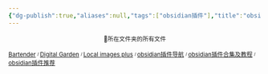 ```yaml
---
{"dg-publish":true,"aliases":null,"tags":["obsidian插件"],"title":"obsidian插件导航","permalink":"/cangku1/0801-xuexibiji/obsidian/obsidian插件/obsidian插件导航/","dgPassFrontmatter":true,"noteIcon":""}
---
```


<p><span data-tag-name="center" class="el-center"><center><sub>📁所在文件夹的所有文件</sub><center></center></center></span></p><span><span data-tag-name="p" class="el-p"><p><sub><a data-tooltip-position="top" aria-label="cangku1/0801-xuexibiji/obsidian/obsidian插件/Bartender.md" data-href="cangku1/0801-xuexibiji/obsidian/obsidian插件/Bartender.md" href="cangku1/0801-xuexibiji/obsidian/obsidian插件/Bartender.md" class="internal-link" target="_blank" rel="noopener">Bartender</a> <sup><sub>  / </sub></sup><a data-tooltip-position="top" aria-label="cangku1/0801-xuexibiji/obsidian/obsidian插件/Digital Garden.md" data-href="cangku1/0801-xuexibiji/obsidian/obsidian插件/Digital Garden.md" href="cangku1/0801-xuexibiji/obsidian/obsidian插件/Digital Garden.md" class="internal-link" target="_blank" rel="noopener">Digital Garden</a> <sup><sub>  / </sub></sup><a data-tooltip-position="top" aria-label="cangku1/0801-xuexibiji/obsidian/obsidian插件/Local images plus.md" data-href="cangku1/0801-xuexibiji/obsidian/obsidian插件/Local images plus.md" href="cangku1/0801-xuexibiji/obsidian/obsidian插件/Local images plus.md" class="internal-link" target="_blank" rel="noopener">Local images plus</a> <sup><sub>  / </sub></sup><a data-tooltip-position="top" aria-label="cangku1/0801-xuexibiji/obsidian/obsidian插件/obsidian插件导航.md" data-href="cangku1/0801-xuexibiji/obsidian/obsidian插件/obsidian插件导航.md" href="cangku1/0801-xuexibiji/obsidian/obsidian插件/obsidian插件导航.md" class="internal-link" target="_blank" rel="noopener">obsidian插件导航</a> <sup><sub>  / </sub></sup><a data-tooltip-position="top" aria-label="cangku1/0801-xuexibiji/obsidian/obsidian插件/obsidian插件合集及教程.md" data-href="cangku1/0801-xuexibiji/obsidian/obsidian插件/obsidian插件合集及教程.md" href="cangku1/0801-xuexibiji/obsidian/obsidian插件/obsidian插件合集及教程.md" class="internal-link" target="_blank" rel="noopener">obsidian插件合集及教程</a> <sup><sub>  / </sub></sup><a data-tooltip-position="top" aria-label="cangku1/0801-xuexibiji/obsidian/obsidian插件/obsidian插件推荐.md" data-href="cangku1/0801-xuexibiji/obsidian/obsidian插件/obsidian插件推荐.md" href="cangku1/0801-xuexibiji/obsidian/obsidian插件/obsidian插件推荐.md" class="internal-link" target="_blank" rel="noopener">obsidian插件推荐</a></sub></p></span></span><span><span data-tag-name="p" class="el-p"><p><br><br></p></span></span>
